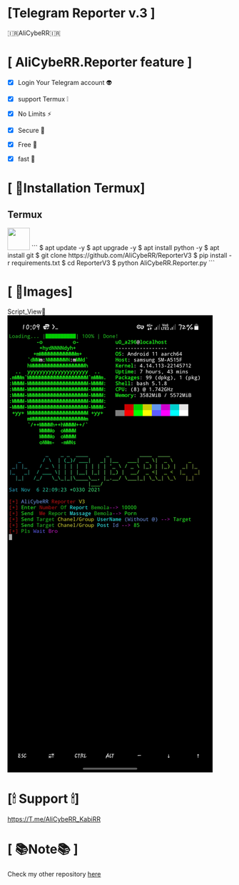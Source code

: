 #  [Telegram Reporter v.3 ]

🇮🇷AliCybeRR🇮🇷 

# [ AliCybeRR.Reporter feature ]
- [x] Login Your Telegram account  👽
- [x] support Termux ❕
- [x] No Limits ⚡
- [x] Secure  🔐
- [x] Free 💯
- [x] fast 🚀

 
# [ 📀Installation Termux]
<h2>Termux</h2><img src="https://brandslogos.com/wp-content/uploads/images/large/terminal-logo.png" width="50" height="50">  
```
$ apt update -y
$ apt upgrade -y
$ apt install python -y
$ apt install git
$ git clone https://github.com/AliCybeRR/ReporterV3
$ pip install -r requirements.txt
$ cd ReporterV3
$ python AliCybeRR.Reporter.py 
```


# [ 📸Images]
Script_View🌵<br>
<img src="script.png" /><br>
# [🕯 Support 🕯]

https://T.me/AliCybeRR_KabiRR<br>

# [ 📚Note📚 ]
Check my other repository <a href="https://github.com/AliCybeRR?tab=repositories">here</a>
